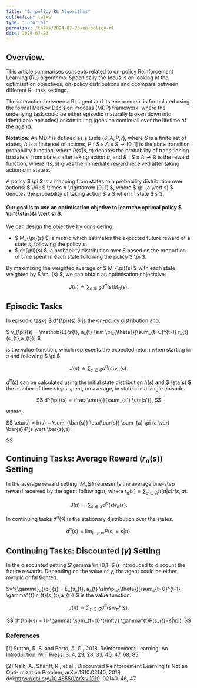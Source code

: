 ```yaml
---
title: "On-policy RL Algorithms"
collection: talks
type: "Tutorial"
permalink: /talks/2024-07-23-on-policy-rl
date: 2024-07-23
---
```


## Overview.
This article summarises concepts related to on-policy Reinforcement Learning (RL) algorithms. Specifically the focus is on looking at the optimisation objectives, on-policy distributions and ccompare between different RL task settings. 

The interaction between a RL agent and its environment is formulated using the formal Markov Decision Process (MDP) framework, where the underlying task could be either episodic (naturally broken down into identifiable episodes) or continuing (goes on continuall over the lifetime of the agent). 

**Notation**: An MDP is defined as a tuple $(S, A, P, r)$, where $S$ is a finite set of states, $A$ is a finite set of actions, $P: S \times A \times S \rightarrow [0, 1]$ is the state transition probability function, where $P(s' \vert s, a)$ denotes the probability of transitioning to state $s'$ from state $s$ after taking action $a$, and $R: S \times A \rightarrow \mathbb{R}$ is the reward function, where $r(s, a)$ gives the immediate reward received after taking action $a$ in state $s$.

A policy $ \pi $ is a mapping from states to a probability distribution over actions: $ \pi : S \times A \rightarrow [0, 1] $, where $ \pi (a \vert s) $ denotes the probability of taking action $ a $ when in state $ s $.

#### Our goal is to use an optimisation objetive to learn the optimal policy $ \pi^{\star}(a \vert s) $.

We can design the objective by considering,
- $ M_{\pi}(s) $, a metric which estimates the expected future reward of a state $s$, following the policy $\pi$.
- $ d^{\pi}(s) $, a probability distribution over $S$ based on the proportion of time spent in each state following the policy $ \pi $. 

By maximizing the weighted average of $ M_{\pi}(s) $ with each state weighted by $ \mu(s) $, we can obtain an optimisation objectcive:

$$ 
J(\pi) \doteq \sum_{s \in S} d^{\pi}(s) M_{\pi}(s) .
$$

## Episodic Tasks

In episodic tasks $ d^{\pi}(s) $ is the on-policy distribution and, 

$ v_{\pi}(s) =  \mathbb{E}_{s_{t}, a_{t} \sim \pi_{\theta}}[\sum_{t=0}^{t-1} r_{t}(s_{t},a_{t})] $, 

is the value-function, which represents the expected return when starting in $s$ and following $ \pi $.

$$ 
J(\pi) \doteq \sum_{s \in S} d^{\pi}(s) v_{\pi}(s). 
$$

$d^{\pi}(s)$ can be calculated using the initial state distribution $h(s)$ and $ \eta(s) $ the number of time steps spent, on average, in state $s$ in a single episode.

$$ 
d^{\pi}(s) = \frac{\eta(s)}{\sum_{s'} \eta(s')},
$$

where, 

$$ 
 \eta(s) = h(s) + \sum_{\bar{s}} \eta(\bar{s}) \sum_{a} \pi (a \vert \bar{s})P(s \vert \bar{s},a).

$$

## Continuing Tasks: Average Reward $(r_{\pi}(s))$ Setting 

In the average reward setting, $M_{\pi}(s)$ represents the average one-step reward received by the agent following $\pi$, where $r_{\pi}(s) = \sum_{a \in A} \pi(a \vert s)r(s, a)$. 

$$ 
J(\pi) \doteq \sum_{s \in S} d^{\pi}(s) r_{\pi}(s). 
$$

In continuing tasks $d^{\pi}(s)$ is the stationary distribution over the states.

$$ 
d^{\pi}(s) = \lim_{t\to\infty} P(s_{t}=s|\pi).
$$


## Continuing Tasks: Discounted $(\gamma)$ Setting 

In the discounted setting $\gamma \in [0,1] $ is introduced to discount the future rewards. Depending on the value of $\gamma$, the agent could be either myopic or farsighted. 

$v^{\gamma}_{\pi}(s) =  E_{s_{t}, a_{t} \sim\pi_{\theta}}[\sum_{t=0}^{t-1} \gamma^{t} r_{t}(s_{t},a_{t})]$ is the value function. 

$$ 
J(\pi) \doteq \sum_{s \in S} d^{\pi}(s) v^{\gamma}_{\pi}(s). 
$$

$$ 
d^{\pi}(s) = (1-\gamma) \sum_{t=0}^{\infty} \gamma^{t}P(s_{t}=s|\pi).
$$

### References

[1] Sutton, R. S. and Barto, A. G., 2018. Reinforcement Learning: An Introduction. MIT Press. 3, 4, 23, 28, 33, 46, 47, 68, 85.

[2] Naik, A., Shariff, R., et al., Discounted Reinforcement Learning Is Not an Opti- mization Problem, arXiv:1910.02140, 2019. doi:https://doi.org/10.48550/arXiv.1910. 02140. 46, 47.
